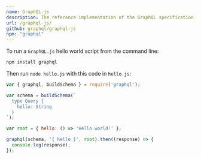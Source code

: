 ```yaml
---
name: GraphQL.js
description: The reference implementation of the GraphQL specification, designed for running GraphQL in a Node.js environment.
url: /graphql-js/
github: graphql/graphql-js
npm: "graphql"
---
```


To run a `GraphQL.js` hello world script from the command line:

```bash
npm install graphql
```

Then run `node hello.js` with this code in `hello.js`:

```js
var { graphql, buildSchema } = require('graphql');

var schema = buildSchema(`
  type Query {
    hello: String
  }
`);

var root = { hello: () => 'Hello world!' };

graphql(schema, '{ hello }', root).then((response) => {
  console.log(response);
});
```

